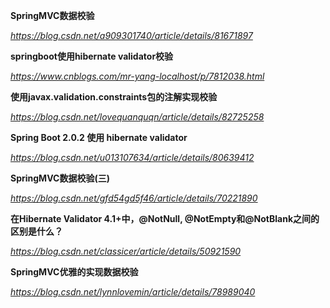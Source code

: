 **SpringMVC数据校验**

*https://blog.csdn.net/a909301740/article/details/81671897*



**springboot使用hibernate validator校验**

*https://www.cnblogs.com/mr-yang-localhost/p/7812038.html*



**使用javax.validation.constraints包的注解实现校验**

*https://blog.csdn.net/lovequanquqn/article/details/82725258*



**Spring Boot 2.0.2 使用 hibernate validator**

*https://blog.csdn.net/u013107634/article/details/80639412*



**SpringMVC数据校验(三)**

*https://blog.csdn.net/gfd54gd5f46/article/details/70221890*



**在Hibernate Validator 4.1+中，@NotNull, @NotEmpty和@NotBlank之间的区别是什么？**

*https://blog.csdn.net/classicer/article/details/50921590*



**SpringMVC优雅的实现数据校验**

*https://blog.csdn.net/lynnlovemin/article/details/78989040*

